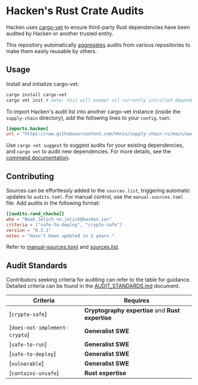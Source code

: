 # Hacken's Rust Crate Audits

Hacken uses [cargo-vet](https://mozilla.github.io/cargo-vet/) to ensure
third-party Rust dependencies have been audited by Hacken or another trusted
entity.

This repository automatically
[aggregates](https://mozilla.github.io/cargo-vet/multiple-repositories.html)
audits from various repositories to make them easily reusable by
others.

## Usage

Install and initialize cargo-vet:

```bash
cargo install cargo-vet
cargo vet init # note: this will exempt all currently installed dependencies
```

To import Hacken's audit list into another cargo-vet instance (inside the `supply-chain` directory), add the following
lines to your `config.toml`:

```toml
[imports.hacken]
url = "https://raw.githubusercontent.com/hknio/supply-chain-rs/main/audits.toml"
```

Use `cargo vet suggest` to suggest audits for your existing dependencies, and `cargo vet` to audit new dependencies. For more details, see the [command documentation](https://mozilla.github.io/cargo-vet/performing-audits.html).

## Contributing

Sources can be effortlessly added to the `sources.list`, triggering automatic updates to `audits.toml`. For manual control, use the `manual-sources.toml` file. Add audits in the following format:

```toml
[[audits.rand_chacha]]
who = "Noah Jelich <n.jelich@hacken.io>"
criteria = ["safe-to-deploy", "crypto-safe"]
version = "0.3.1"
notes = "Hasn't been updated in 2 years."
```

Refer to [manual-sources.toml](manual-sources.toml) and [sources.list](sources.list).

## Audit Standards

Contributors seeking criteria for auditing can refer to the table for guidance. Detailed criteria can be found in the [AUDIT_STANDARDS.md](AUDIT_STANDARDS.md) document.

| **Criteria**                          | **Requires**                                      |
|---------------------------------------|---------------------------------------------------|
| [`crypto-safe`]                       | **Cryptography expertise** and **Rust expertise** |
| [`does-not-implement-crypto`]         | **Generalist SWE**                                |
| [`safe-to-run`]                       | **Generalist SWE**                                |
| [`safe-to-deploy`]                    | **Generalist SWE**                                |
| [`vulnerable`]                        | **Generalist SWE**                                |
| [`contains-unsafe`]                   | **Rust expertise**                                |


